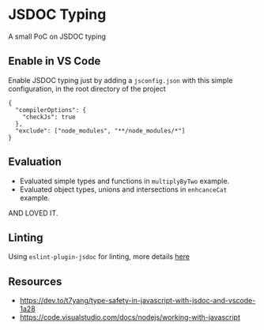 # JSDOC Typing

A small PoC on JSDOC typing

## Enable in VS Code

Enable JSDOC typing just by adding a `jsconfig.json` with this simple configuration, in the root directory of the project

```
{
  "compilerOptions": {
    "checkJs": true
  },
  "exclude": ["node_modules", "**/node_modules/*"]
}

```

## Evaluation

- Evaluated simple types and functions in `multiplyByTwo` example.
- Evaluated object types, unions and intersections in `enhcanceCat` example.

AND LOVED IT.

## Linting

Using `eslint-plugin-jsdoc` for linting, more details [here](https://github.com/gajus/eslint-plugin-jsdoc)

## Resources

- https://dev.to/t7yang/type-safety-in-javascript-with-jsdoc-and-vscode-1a28
- https://code.visualstudio.com/docs/nodejs/working-with-javascript
